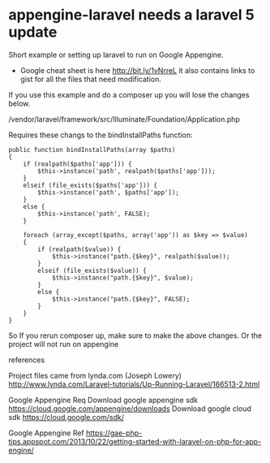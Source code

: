 appengine-laravel  needs a laravel 5 update
===========================================

Short example or setting up laravel to run on Google Appengine.

* Google cheat sheet is here http://bit.ly/1vNrreL  it also contains links to gist for all the files that need modification.

If you use this example and do a composer up you will lose the changes below. 

/vendor/laravel/framework/src/Illuminate/Foundation/Application.php

Requires these changs to the bindInstallPaths function:

```
public function bindInstallPaths(array $paths)
{
    if (realpath($paths['app'])) {
        $this->instance('path', realpath($paths['app']));
    }
    elseif (file_exists($paths['app'])) {
        $this->instance('path', $paths['app']);
    }
    else {
        $this->instance('path', FALSE);
    }

    foreach (array_except($paths, array('app')) as $key => $value)
    {
        if (realpath($value)) {
            $this->instance("path.{$key}", realpath($value));
        }
        elseif (file_exists($value)) {
            $this->instance("path.{$key}", $value);
        }
        else {
            $this->instance("path.{$key}", FALSE);
        }
    }
}
```

So If you rerun composer up, make sure to make the above changes.  Or the project will not run on appengine

references

Project files came from lynda.com (Joseph Lowery)
http://www.lynda.com/Laravel-tutorials/Up-Running-Laravel/166513-2.html

Google Appengine Req
Download google appengine sdk
https://cloud.google.com/appengine/downloads
Download google cloud sdk
https://cloud.google.com/sdk/

Google Appengine Ref
https://gae-php-tips.appspot.com/2013/10/22/getting-started-with-laravel-on-php-for-app-engine/



